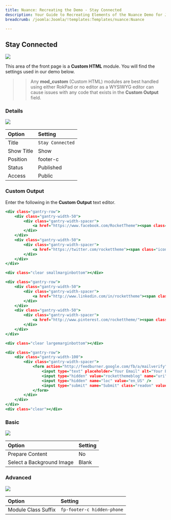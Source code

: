 ```yaml
---
title: Nuance: Recreating the Demo - Stay Connected
description: Your Guide to Recreating Elements of the Nuance Demo for Joomla
breadcrumb: /joomla:Joomla/!templates:Templates/nuance:Nuance

---
```


Stay Connected
-----

![][demo]

This area of the front page is a **Custom HTML** module. You will find the settings used in our demo below.

>> Any **mod_custom** (Custom HTML) modules are best handled using either RokPad or no editor as a WYSIWYG editor can cause issues with any code that exists in the **Custom Output** field.

### Details

![][demo2]

| Option      | Setting          |
| :---------- | :----------      |
| Title       | `Stay Connected` |
| Show Title  | Show             |
| Position    | footer-c         |
| Status      | Published        |
| Access      | Public           |

### Custom Output

Enter the following in the **Custom Output** text editor.

~~~ .html
<div class="gantry-row">
    <div class="gantry-width-50">
        <div class="gantry-width-spacer">
            <a href="https://www.facebook.com/RocketTheme"><span class="icon-facebook-sign"></span> <span>Facebook</span></a>
        </div>
    </div>
    <div class="gantry-width-50">
        <div class="gantry-width-spacer">
            <a href="https://twitter.com/rockettheme"><span class="icon-twitter-sign"></span> <span>Twitter</span></a>
        </div>
    </div>
</div>

<div class="clear smallmarginbottom"></div>

<div class="gantry-row">
    <div class="gantry-width-50">
        <div class="gantry-width-spacer">
            <a href="http://www.linkedin.com/in/rockettheme"><span class="icon-linkedin-sign"></span> <span>LinkedIn</span></a>
        </div>
    </div>
    <div class="gantry-width-50">
        <div class="gantry-width-spacer">
            <a href="http://www.pinterest.com/rockettheme/"><span class="icon-pinterest-sign"></span> <span>Pinterest</span></a>
        </div>
    </div>
</div>

<div class="clear largemarginbottom"></div>

<div class="gantry-row">
    <div class="gantry-width-100">
        <div class="gantry-width-spacer">
            <form action="http://feedburner.google.com/fb/a/mailverify" method="post" target="popupwindow" onsubmit="window.open('http://feedburner.google.com/fb/a/mailverify?uri=rocketthemeblog', 'popupwindow', 'scrollbars=yes,width=550,height=520');return true">
                <input type="text" placeholder="Your Email" alt="Your Email" class="inputbox" name="email">
                <input type="hidden" value="rocketthemeblog" name="uri" />
                <input type="hidden" name="loc" value="en_US" />
                <input type="submit" name="Submit" class="readon" value="Join" />
            </form>
        </div>
    </div>
</div>
<div class="clear"></div>       
~~~

### Basic

![][demo3]

| Option                    | Setting     |
| :----------               | :---------- |
| Prepare Content           | No          |
| Select a Background Image | Blank       |

### Advanced

![][demo4]

| Option              | Setting                    |
| :----------         | :----------                |
| Module Class Suffix | `fp-footer-c hidden-phone` |

[demo]: assets/demo_16.jpeg
[demo2]: assets/demo_16a.jpeg
[demo3]: assets/demo_16b.jpeg
[demo4]: assets/demo_16c.jpeg
